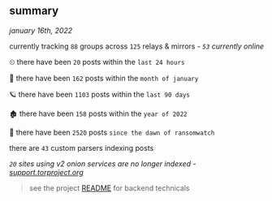
## summary
_january 16th, 2022_

currently tracking `88` groups across `125` relays & mirrors - _`53` currently online_

⏲ there have been `20` posts within the `last 24 hours`

🦈 there have been `162` posts within the `month of january`

🪐 there have been `1103` posts within the `last 90 days`

🏚 there have been `158` posts within the `year of 2022`

🦕 there have been `2520` posts `since the dawn of ransomwatch`

there are `43` custom parsers indexing posts

_`20` sites using v2 onion services are no longer indexed - [support.torproject.org](https://support.torproject.org/onionservices/v2-deprecation/)_

> see the project [README](https://github.com/thetanz/ransomwatch#ransomwatch--) for backend technicals
